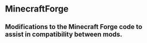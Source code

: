 # MinecraftForge

## Modifications to the Minecraft Forge code to assist in compatibility between mods.
